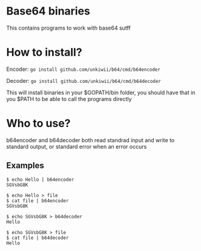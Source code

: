 # Base64 binaries

This contains programs to work with base64 sutff

# How to install?

Encoder: `go install github.com/unkiwii/b64/cmd/b64encoder`

Decoder: `go install github.com/unkiwii/b64/cmd/b64decoder`

This will install binaries in your $GOPATH/bin folder, you should have that in you $PATH to be able to call the programs directly

# Who to use?

b64encoder and b64decoder both read standrad input and write to standard output, or standard error when an error occurs

## Examples

```
$ echo Hello | b64encoder
SGVsbG8K

$ echo Hello > file
$ cat file | b64encoder
SGVsbG8K

$ echo SGVsbG8K > b64decoder
Hello

$ echo SGVsbG8K > file
$ cat file | b64decoder
Hello
```
